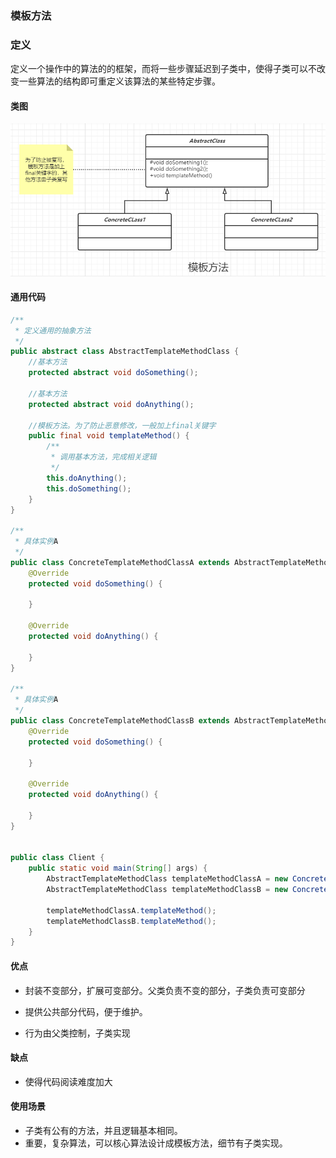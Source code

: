 ### 模板方法

### 定义

定义一个操作中的算法的的框架，而将一些步骤延迟到子类中，使得子类可以不改变一些算法的结构即可重定义该算法的某些特定步骤。

#### 类图

![](202012191618.png)

#### 通用代码

```java
/**
 * 定义通用的抽象方法
 */
public abstract class AbstractTemplateMethodClass {
    //基本方法
    protected abstract void doSomething();

    //基本方法
    protected abstract void doAnything();

    //模板方法。为了防止恶意修改，一般加上final关键字
    public final void templateMethod() {
        /**
         * 调用基本方法，完成相关逻辑
         */
        this.doAnything();
        this.doSomething();
    }
}

/**
 * 具体实例A
 */
public class ConcreteTemplateMethodClassA extends AbstractTemplateMethodClass {
    @Override
    protected void doSomething() {

    }

    @Override
    protected void doAnything() {

    }
}

/**
 * 具体实例A
 */
public class ConcreteTemplateMethodClassB extends AbstractTemplateMethodClass {
    @Override
    protected void doSomething() {

    }

    @Override
    protected void doAnything() {

    }
}


public class Client {
    public static void main(String[] args) {
        AbstractTemplateMethodClass templateMethodClassA = new ConcreteTemplateMethodClassA();
        AbstractTemplateMethodClass templateMethodClassB = new ConcreteTemplateMethodClassB();

        templateMethodClassA.templateMethod();
        templateMethodClassB.templateMethod();
    }
}


```

#### 优点

- 封装不变部分，扩展可变部分。父类负责不变的部分，子类负责可变部分

- 提供公共部分代码，便于维护。
- 行为由父类控制，子类实现

#### 缺点

- 使得代码阅读难度加大

#### 使用场景

- 子类有公有的方法，并且逻辑基本相同。
- 重要，复杂算法，可以核心算法设计成模板方法，细节有子类实现。